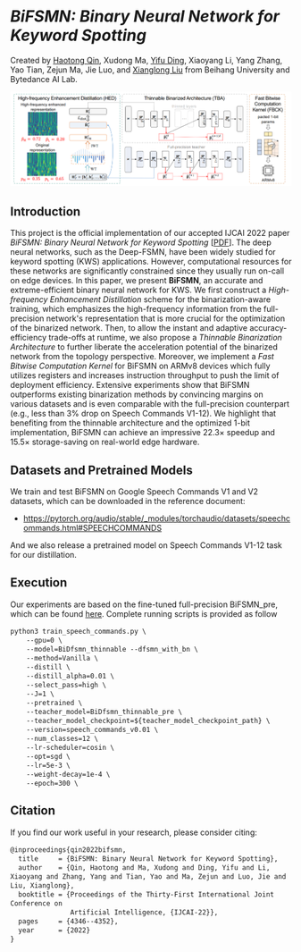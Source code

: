 # *BiFSMN: Binary Neural Network for Keyword Spotting*

Created by [Haotong Qin](https://htqin.github.io/), Xudong Ma, [Yifu Ding](https://yifu-ding.github.io/), Xiaoyang Li, Yang Zhang, Yao Tian, Zejun Ma, Jie Luo, and [Xianglong Liu](https://xlliu-beihang.github.io/) from Beihang University and Bytedance AI Lab.

![loading-ag-172](./overview.png)

## Introduction

This project is the official implementation of our accepted IJCAI 2022 paper *BiFSMN: Binary Neural Network for Keyword Spotting* [[PDF](https://www.ijcai.org/proceedings/2022/0603.pdf)]. The deep neural networks, such as the Deep-FSMN, have been widely studied for keyword spotting (KWS) applications. However, computational resources for these networks are significantly constrained since they usually run on-call on edge devices. In this paper, we present **BiFSMN**, an accurate and extreme-efficient binary neural network for KWS. We first construct a *High-frequency Enhancement Distillation* scheme for the binarization-aware training, which emphasizes the high-frequency information from the full-precision network's representation that is more crucial for the optimization of the binarized network. Then, to allow the instant and adaptive accuracy-efficiency trade-offs at runtime, we also propose a *Thinnable Binarization Architecture* to further liberate the acceleration potential of the binarized network from the topology perspective. Moreover, we implement a *Fast Bitwise Computation Kernel* for BiFSMN on ARMv8 devices which fully utilizes registers and increases instruction throughput to push the limit of deployment efficiency. Extensive experiments show that BiFSMN outperforms existing binarization methods by convincing margins on various datasets and is even comparable with the full-precision counterpart (e.g., less than 3% drop on Speech Commands V1-12). We highlight that benefiting from the thinnable architecture and the optimized 1-bit implementation, BiFSMN can achieve an impressive $22.3\times$ speedup and $15.5\times$ storage-saving on real-world edge hardware.

## Datasets and Pretrained Models

We train and test BiFSMN on Google Speech Commands V1 and V2 datasets, which can be downloaded in the reference document:

- https://pytorch.org/audio/stable/_modules/torchaudio/datasets/speechcommands.html#SPEECHCOMMANDS

And we also release a pretrained model on Speech Commands V1-12 task for our distillation.

## Execution

Our experiments are based on the fine-tuned full-precision BiFSMN_pre, which can be found [here](?????????????????). Complete running scripts is provided as follow

```shell
python3 train_speech_commands.py \
    --gpu=0 \
    --model=BiDfsmn_thinnable --dfsmn_with_bn \
    --method=Vanilla \
    --distill \
    --distill_alpha=0.01 \
    --select_pass=high \
    --J=1 \
    --pretrained \
    --teacher_model=BiDfsmn_thinnable_pre \
    --teacher_model_checkpoint=${teacher_model_checkpoint_path} \
    --version=speech_commands_v0.01 \
    --num_classes=12 \
    --lr-scheduler=cosin \
    --opt=sgd \
    --lr=5e-3 \
    --weight-decay=1e-4 \
    --epoch=300 \

```

## Citation

If you find our work useful in your research, please consider citing:

```shell
@inproceedings{qin2022bifsmn,
  title     = {BiFSMN: Binary Neural Network for Keyword Spotting},
  author    = {Qin, Haotong and Ma, Xudong and Ding, Yifu and Li, Xiaoyang and Zhang, Yang and Tian, Yao and Ma, Zejun and Luo, Jie and Liu, Xianglong},
  booktitle = {Proceedings of the Thirty-First International Joint Conference on
               Artificial Intelligence, {IJCAI-22}},
  pages     = {4346--4352},
  year      = {2022}
}
```
